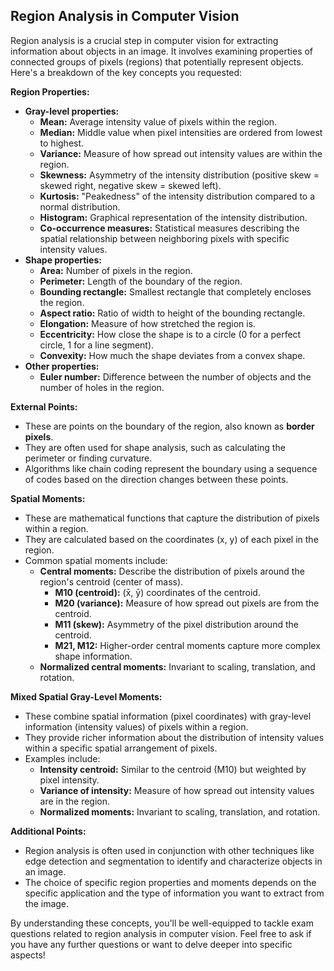 ## Region Analysis in Computer Vision

Region analysis is a crucial step in computer vision for extracting information about objects in an image. It involves examining properties of connected groups of pixels (regions) that potentially represent objects. Here's a breakdown of the key concepts you requested:

**Region Properties:**

* **Gray-level properties:**
    * **Mean:** Average intensity value of pixels within the region.
    * **Median:** Middle value when pixel intensities are ordered from lowest to highest.
    * **Variance:** Measure of how spread out intensity values are within the region.
    * **Skewness:** Asymmetry of the intensity distribution (positive skew = skewed right, negative skew = skewed left).
    * **Kurtosis:** "Peakedness" of the intensity distribution compared to a normal distribution.
    * **Histogram:** Graphical representation of the intensity distribution.
    * **Co-occurrence measures:** Statistical measures describing the spatial relationship between neighboring pixels with specific intensity values.
* **Shape properties:**
    * **Area:** Number of pixels in the region.
    * **Perimeter:** Length of the boundary of the region.
    * **Bounding rectangle:** Smallest rectangle that completely encloses the region.
    * **Aspect ratio:** Ratio of width to height of the bounding rectangle.
    * **Elongation:** Measure of how stretched the region is.
    * **Eccentricity:** How close the shape is to a circle (0 for a perfect circle, 1 for a line segment).
    * **Convexity:** How much the shape deviates from a convex shape.
* **Other properties:**
    * **Euler number:** Difference between the number of objects and the number of holes in the region.

**External Points:**

* These are points on the boundary of the region, also known as **border pixels**.
* They are often used for shape analysis, such as calculating the perimeter or finding curvature.
* Algorithms like chain coding represent the boundary using a sequence of codes based on the direction changes between these points.

**Spatial Moments:**

* These are mathematical functions that capture the distribution of pixels within a region.
* They are calculated based on the coordinates (x, y) of each pixel in the region.
* Common spatial moments include:
    * **Central moments:** Describe the distribution of pixels around the region's centroid (center of mass).
        * **M10 (centroid):** (x̄, ȳ) coordinates of the centroid.
        * **M20 (variance):** Measure of how spread out pixels are from the centroid.
        * **M11 (skew):** Asymmetry of the pixel distribution around the centroid.
        * **M21, M12:** Higher-order central moments capture more complex shape information.
    * **Normalized central moments:** Invariant to scaling, translation, and rotation.

**Mixed Spatial Gray-Level Moments:**

* These combine spatial information (pixel coordinates) with gray-level information (intensity values) of pixels within a region.
* They provide richer information about the distribution of intensity values within a specific spatial arrangement of pixels.
* Examples include:
    * **Intensity centroid:** Similar to the centroid (M10) but weighted by pixel intensity.
    * **Variance of intensity:** Measure of how spread out intensity values are in the region.
    * **Normalized moments:** Invariant to scaling, translation, and rotation.

**Additional Points:**

* Region analysis is often used in conjunction with other techniques like edge detection and segmentation to identify and characterize objects in an image.
* The choice of specific region properties and moments depends on the specific application and the type of information you want to extract from the image.

By understanding these concepts, you'll be well-equipped to tackle exam questions related to region analysis in computer vision. Feel free to ask if you have any further questions or want to delve deeper into specific aspects!